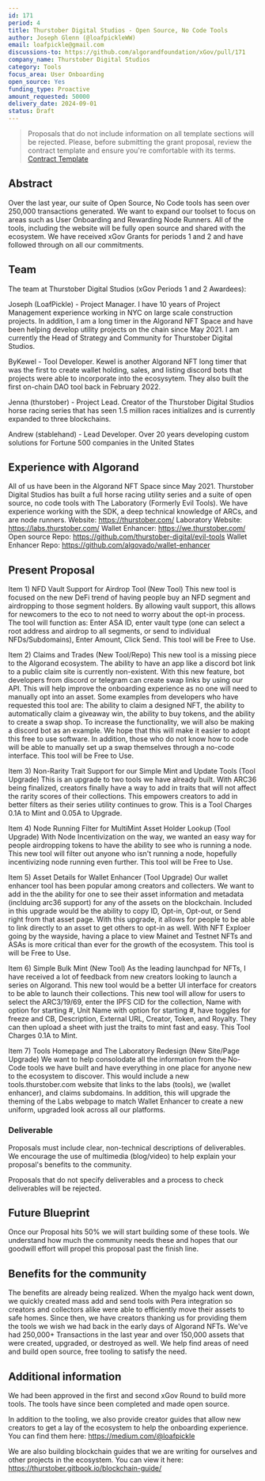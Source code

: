 ```yaml
---
id: 171
period: 4
title: Thurstober Digital Studios - Open Source, No Code Tools
author: Joseph Glenn (@loafpickleWW)
email: loafpickle@gmail.com
discussions-to: https://github.com/algorandfoundation/xGov/pull/171
company_name: Thurstober Digital Studios
category: Tools
focus_area: User Onboarding
open_source: Yes
funding_type: Proactive
amount_requested: 50000
delivery_date: 2024-09-01
status: Draft
---
```


>Proposals that do not include information on all template sections will be rejected.
>Please, before submitting the grant proposal, review the contract template and ensure you're comfortable with its terms.  <a href="https://drive.google.com/file/d/1bf8sIu6gohU6FvKtEiXLZ5oMd4a1ySdu/view?usp=sharing">Contract Template</a> 

## Abstract
Over the last year, our suite of Open Source, No Code tools has seen over 250,000 transactions generated. We want to expand our toolset to focus on areas such as User Onboarding and Rewarding Node Runners. All of the tools, including the website will be fully open source and shared with the ecosystem. We have received xGov Grants for periods 1 and 2 and have followed through on all our commitments. 

## Team
The team at Thurstober Digital Studios (xGov Periods 1 and 2 Awardees):

Joseph (LoafPickle) - Project Manager. I have 10 years of Project Management experience working in NYC on large scale construction projects. In addition, I am a long timer in the Algorand NFT Space and have been helping develop utility projects on the chain since May 2021. I am currently the Head of Strategy and Community for Thurstober Digital Studios. 

ByKewel - Tool Developer. Kewel is another Algorand NFT long timer that was the first to create wallet holding, sales, and listing discord bots that projects were able to incorporate into the ecosysytem. They also built the first on-chain DAO tool back in February 2022. 

Jenna (thurstober) - Project Lead. Creator of the Thurstober Digital Studios horse racing series that has seen 1.5 million races initializes and is currently expanded to three blockchains.

Andrew (stablehand) - Lead Developer. Over 20 years developing custom solutions for Fortune 500 companies in the United States

## Experience with Algorand
All of us have been in the Algorand NFT Space since May 2021. Thurstober Digital Studios has built a full horse racing utility series and a suite of open source, no code tools with The Laboratory (Formerly Evil Tools). We have experience working with the SDK, a deep technical knowledge of ARCs, and are node runners. 
Website: https://thurstober.com/ 
Laboratory Website: https://labs.thurstober.com/
Wallet Enhancer: https://we.thurstober.com/
Open source Repo: https://github.com/thurstober-digital/evil-tools
Wallet Enhancer Repo: https://github.com/algovado/wallet-enhancer

## Present Proposal
Item 1) NFD Vault Support for Airdrop Tool (New Tool)
This new tool is focused on the new DeFi trend of having people buy an NFD segment and airdropping to those segment holders. By allowing vault support, this allows for newcomers to the eco to not need to worry about the opt-in process. 
The tool will function as: Enter ASA ID, enter vault type (one can select a root address and airdrop to all segments, or send to individual NFDs/Subdomains), Enter Amount, Click Send. 
This tool will be Free to Use. 

Item 2) Claims and Trades (New Tool/Repo)
This new tool is a missing piece to the Algorand ecosystem. The ability to have an app like a discord bot link to a public claim site is currently non-existent. With this new feature, bot developers from discord or telegram can create swap links by using our API. This will help improve the onboarding experience as no one will need to manually opt into an asset.
Some examples from developers who have requested this tool are: The ability to claim a designed NFT, the ability to automatically claim a giveaway win, the ability to buy tokens, and the ability to create a swap shop.
To increase the functionality, we will also be making a discord bot as an example. We hope that this will make it easier to adopt this free to use software. In addition, those who do not know how to code will be able to manually set up a swap themselves through a no-code interface.
This tool will be Free to Use. 

Item 3) Non-Rarity Trait Support for our Simple Mint and Update Tools (Tool Upgrade)
This is an upgrade to two tools we have already built. With ARC36 being finalized, creators finally have a way to add in traits that will not affect the rarity scores of their collections. This empowers creators to add in better filters as their series utility continues to grow.
This is a Tool Charges 0.1A to Mint and 0.05A to Upgrade.

Item 4) Node Running Filter for MultiMint Asset Holder Lookup (Tool Upgrade)
With Node Incentivization on the way, we wanted an easy way for people airdropping tokens to have the ability to see who is running a node. This new tool will filter out anyone who isn't running a node, hopefully incentivizing node running even further.
This tool will be Free to Use.

Item 5) Asset Details for Wallet Enhancer (Tool Upgrade) 
Our wallet enhancer tool has been popular among creators and collecters. We want to add in the the ability for one to see their asset information and metadata (inclduing arc36 support) for any of the assets on the blockchain. Included in this upgrade would be the ability to copy ID, Opt-in, Opt-out, or Send right from that asset page.
With this upgrade, it allows for people to be able to link directly to an asset to get others to opt-in as well. With NFT Exploer going by the wayside, having a place to view Mainet and Testnet NFTs and ASAs is more critical than ever for the growth of the ecosystem. 
This tool is will be Free to Use.

Item 6) Simple Bulk Mint (New Tool)
As the leading launchpad for NFTs, I have received a lot of feedback from new creators looking to launch a series on Algorand. This new tool would be a better UI interface for creators to be able to launch their collections.
This new tool will allow for users to select the ARC3/19/69, enter the IPFS CID for the collection, Name with option for starting #, Unit Name with option for starting #, have toggles for freeze and CB, Description, External URL, Creator, Token, and Royalty. They can then upload a sheet with just the traits to mint fast and easy. 
This Tool Charges 0.1A to Mint. 

Item 7) Tools Homepage and The Laboratory Redesign (New Site/Page Upgrade)
We want to help consolodate all the information from the No-Code tools we have built and have everything in one place for anyone new to the ecosystem to discover.
This would include a new tools.thurstober.com website that links to the labs (tools), we (wallet enhancer), and claims subdomains. 
In addition, this will upgrade the theming of the Labs webpage to match Wallet Enhancer to create a new uniform, upgraded look across all our platforms. 

### Deliverable
Proposals must include clear, non-technical descriptions of deliverables. We encourage the use of multimedia (blog/video) to help explain your proposal's benefits to the community. 

Proposals that do not specify deliverables and a process to check deliverables will be rejected.

## Future Blueprint
Once our Proposal hits 50% we will start building some of these tools. We understand how much the community needs these and hopes that our goodwill effort will propel this proposal past the finish line. 

## Benefits for the community
The benefits are already being realized. When the myalgo hack went down, we quickly created mass add and send tools with Pera integration so creators and collectors alike were able to efficiently move their assets to safe homes. Since then, we have creators thanking us for providing them the tools we wish we had back in the early days of Algorand NFTs.
We've had 250,000+ Transactions in the last year and over 150,000 assets that were created, upgraded, or destroyed as well. We help find areas of need and build open source, free tooling to satisfy the need.

## Additional information
We had been approved in the first and second xGov Round to build more tools. The tools have since been completed and made open source.

In addition to the tooling, we also provide creator guides that allow new creators to get a lay of the ecosystem to help the onboarding experience. You can find them here: https://medium.com/@loafpickle

We are also building blockchain guides that we are writing for ourselves and other projects in the ecosystem. You can view it here: https://thurstober.gitbook.io/blockchain-guide/
